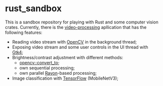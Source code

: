 # rust_sandbox

This is a sandbox repository for playing with Rust and some computer vision crates.
Currently, there is the [video-processing](video-processing) apllication that has the following features:
* Reading video stream with [OpenCV](https://github.com/twistedfall/opencv-rust) in the background thread;
* Exposing video stream and some user controls in the UI thread with [Gtk4](https://github.com/gtk-rs/gtk4-rs);
* Brightness/contrast adjustment with different methods:
    * [opencv::convert_to](https://docs.rs/opencv/latest/opencv/core/struct.Mat.html#method.convert_to);
    * own sequential processing;
    * own parallel [Rayon](https://github.com/rayon-rs/rayon)-based processing;
* Image classification with [TensorFlow](https://github.com/tensorflow/rust) (MobileNetV3);



 
